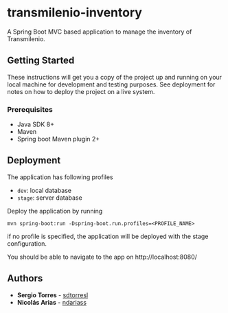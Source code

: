 # transmilenio-inventory
A Spring Boot MVC based application to manage the inventory of Transmilenio.

## Getting Started

These instructions will get you a copy of the project up and running on your local machine for development and testing purposes. See deployment for notes on how to deploy the project on a live system.

### Prerequisites

* Java SDK 8+
* Maven
* Spring boot Maven plugin 2+

## Deployment

The application has following profiles

* `dev`: local database
* `stage`: server database

Deploy the application by running

    mvn spring-boot:run -Dspring-boot.run.profiles=<PROFILE_NAME>

if no profile is specified, the application will be deployed with the stage configuration.

You should be able to navigate to the app on http://localhost:8080/

## Authors

* **Sergio Torres** - [sdtorresl](https://github.com/sdtorresl)
* **Nicolás Arias** - [ndariass](https://github.com/ndariass)
